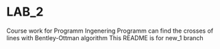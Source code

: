 # LAB_2
Course work for Programm Ingenering
Programm can find the crosses of lines with Bentley-Ottman algorithm
This README is for new_1 branch
